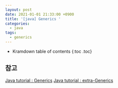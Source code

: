 ```yaml
---
layout: post
date: 2021-01-01 21:33:00 +0900
title: '[java] Generics '
categories:
  - java
tags:
  - generics
---
```


* Kramdown table of contents
{:toc .toc}

## 참고

[Java tutorial : Generics](https://docs.oracle.com/javase/tutorial/java/generics/index.html)
[Java tutorial : extra-Generics](https://docs.oracle.com/javase/tutorial/extra/generics/index.html)
